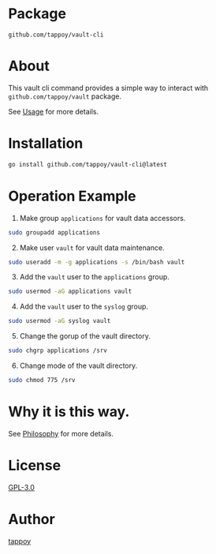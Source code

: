 # Package
`github.com/tappoy/vault-cli`

# About
This vault cli command provides a simple way to interact with `github.com/tappoy/vault` package.

See [Usage](Usage.txt) for more details.

# Installation
```bash
go install github.com/tappoy/vault-cli@latest
```

# Operation Example
1. Make group `applications` for vault data accessors.
```bash
sudo groupadd applications
```

2. Make user `vault` for vault data maintenance.
```bash
sudo useradd -m -g applications -s /bin/bash vault
```

3. Add the `vault` user to the `applications` group.
```bash
sudo usermod -aG applications vault
```

4. Add the `vault` user to the `syslog` group.
```bash
sudo usermod -aG syslog vault
```

5. Change the gorup of the vault directory.
```bash
sudo chgrp applications /srv
```

6. Change mode of the vault directory.
```bash
sudo chmod 775 /srv
```

# Why it is this way.
See [Philosophy](https://github.com/tappoy/philosophy) for more details.

# License
[GPL-3.0](LICENSE)

# Author
[tappoy](https://github.com/tappoy)
